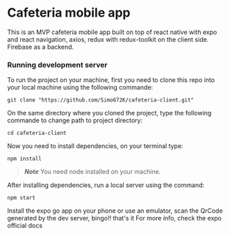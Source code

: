 # Cafeteria mobile app
This is an MVP cafeteria mobile app built on top of react native with expo and react navigation, axios, redux with redux-toolkit on the client side. Firebase as a backend.

### Running development server 
To run the project on your machine, first you need to clone this repo into your local machine using the following commande:
```
git clone "https://github.com/Simo672K/cafeteria-client.git"
```

On the same directory where you cloned the project, type the following commande to change path to project directory:
```
cd cafeteria-client
``` 

Now you need to install dependencies, on your terminal type:
```
npm install
```

> **_Note_** You need node installed on your machine.

After installing dependencies, run a local server using the command:
```
npm start
```

Install the expo go app on your phone or use an emulator, scan the QrCode generated by the dev server, bingo!! that's it
For more info, check the expo official docs
